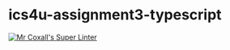 # ics4u-assignment3-typescript

[![Mr Coxall's Super Linter](https://github.com/Huzaifa-Khalid-2/ics4u-assignment3-typescript/workflows/Mr%20Coxall's%20Super%20Linter/badge.svg)](https://github.com/Huzaifa-Khalid-2/ics4u-assignment3-typescript/actions/)
